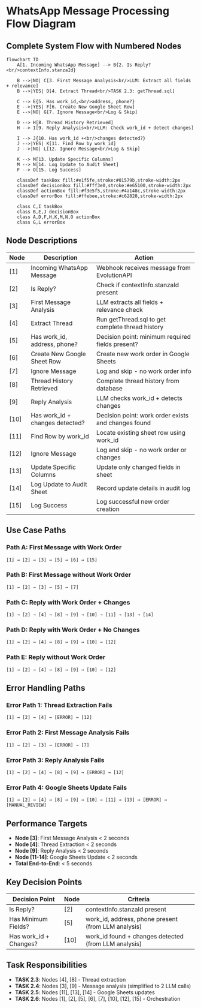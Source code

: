 # WhatsApp Message Processing Flow Diagram

## Complete System Flow with Numbered Nodes

```mermaid
flowchart TD
    A[1. Incoming WhatsApp Message] --> B{2. Is Reply?<br/>contextInfo.stanzaId}
    
    B -->|NO| C[3. First Message Analysis<br/>LLM: Extract all fields + relevance]
    B -->|YES| D[4. Extract Thread<br/>TASK 2.3: getThread.sql]
    
    C --> E{5. Has work_id,<br/>address, phone?}
    E -->|YES| F[6. Create New Google Sheet Row]
    E -->|NO| G[7. Ignore Message<br/>Log & Skip]
    
    D --> H[8. Thread History Retrieved]
    H --> I[9. Reply Analysis<br/>LLM: Check work_id + detect changes]
    
    I --> J{10. Has work_id +<br/>changes detected?}
    J -->|YES| K[11. Find Row by work_id]
    J -->|NO| L[12. Ignore Message<br/>Log & Skip]
    
    K --> M[13. Update Specific Columns]
    M --> N[14. Log Update to Audit Sheet]
    F --> O[15. Log Success]
    
    classDef taskBox fill:#e1f5fe,stroke:#01579b,stroke-width:2px
    classDef decisionBox fill:#fff3e0,stroke:#e65100,stroke-width:2px
    classDef actionBox fill:#f3e5f5,stroke:#4a148c,stroke-width:2px
    classDef errorBox fill:#ffebee,stroke:#c62828,stroke-width:2px
    
    class C,I taskBox
    class B,E,J decisionBox
    class A,D,F,H,K,M,N,O actionBox
    class G,L errorBox
```

## Node Descriptions

| Node | Description | Action |
|------|-------------|---------|
| [1] | Incoming WhatsApp Message | Webhook receives message from EvolutionAPI |
| [2] | Is Reply? | Check if contextInfo.stanzaId present |
| [3] | First Message Analysis | LLM extracts all fields + relevance check |
| [4] | Extract Thread | Run getThread.sql to get complete thread history |
| [5] | Has work_id, address, phone? | Decision point: minimum required fields present? |
| [6] | Create New Google Sheet Row | Create new work order in Google Sheets |
| [7] | Ignore Message | Log and skip - no work order info |
| [8] | Thread History Retrieved | Complete thread history from database |
| [9] | Reply Analysis | LLM checks work_id + detects changes |
| [10] | Has work_id + changes detected? | Decision point: work order exists and changes found |
| [11] | Find Row by work_id | Locate existing sheet row using work_id |
| [12] | Ignore Message | Log and skip - no work order or changes |
| [13] | Update Specific Columns | Update only changed fields in sheet |
| [14] | Log Update to Audit Sheet | Record update details in audit log |
| [15] | Log Success | Log successful new order creation |

## Use Case Paths

### **Path A: First Message with Work Order**
```
[1] → [2] → [3] → [5] → [6] → [15]
```

### **Path B: First Message without Work Order**
```
[1] → [2] → [3] → [5] → [7]
```

### **Path C: Reply with Work Order + Changes**
```
[1] → [2] → [4] → [8] → [9] → [10] → [11] → [13] → [14]
```

### **Path D: Reply with Work Order + No Changes**
```
[1] → [2] → [4] → [8] → [9] → [10] → [12]
```

### **Path E: Reply without Work Order**
```
[1] → [2] → [4] → [8] → [9] → [10] → [12]
```

## Error Handling Paths

### **Error Path 1: Thread Extraction Fails**
```
[1] → [2] → [4] → [ERROR] → [12]
```

### **Error Path 2: First Message Analysis Fails**
```
[1] → [2] → [3] → [ERROR] → [7]
```

### **Error Path 3: Reply Analysis Fails**
```
[1] → [2] → [4] → [8] → [9] → [ERROR] → [12]
```

### **Error Path 4: Google Sheets Update Fails**
```
[1] → [2] → [4] → [8] → [9] → [10] → [11] → [13] → [ERROR] → [MANUAL_REVIEW]
```

## Performance Targets

- **Node [3]**: First Message Analysis < 2 seconds
- **Node [4]**: Thread Extraction < 2 seconds  
- **Node [9]**: Reply Analysis < 2 seconds
- **Node [11-14]**: Google Sheets Update < 2 seconds
- **Total End-to-End**: < 5 seconds

## Key Decision Points

| Decision Point | Node | Criteria |
|----------------|------|----------|
| Is Reply? | [2] | contextInfo.stanzaId present |
| Has Minimum Fields? | [5] | work_id, address, phone present (from LLM analysis) |
| Has work_id + Changes? | [10] | work_id found + changes detected (from LLM analysis) |

## Task Responsibilities

- **TASK 2.3**: Nodes [4], [8] - Thread extraction
- **TASK 2.4**: Nodes [3], [9] - Message analysis (simplified to 2 LLM calls)
- **TASK 2.5**: Nodes [11], [13], [14] - Google Sheets updates
- **TASK 2.6**: Nodes [1], [2], [5], [6], [7], [10], [12], [15] - Orchestration
